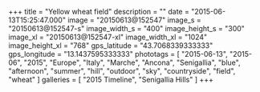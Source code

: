 +++
title = "Yellow wheat field"
description = ""
date = "2015-06-13T15:25:47.000"
image = "20150613@152547"
image_s = "20150613@152547-s"
image_width_s = "400"
image_height_s = "300"
image_xl = "20150613@152547-xl"
image_width_xl = "1024"
image_height_xl = "768"
gps_latitude = "43.7068339333333"
gps_longitude = "13.1437595333333"
phototags = [ "2015-06-13", "2015-06", "2015", "Europe", "Italy", "Marche", "Ancona", "Senigallia", "blue", "afternoon", "summer", "hill", "outdoor", "sky", "countryside", "field", "wheat" ]
galleries = [ "2015 Timeline", "Senigallia Hills" ]
+++
